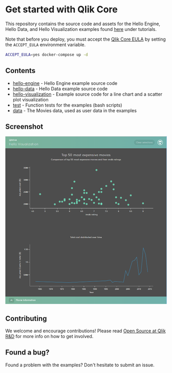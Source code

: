 # Get started with Qlik Core

This repository contains the source code and assets for the Hello Engine, Hello Data, and Hello Visualization examples found [here](https://core.qlik.com/get-started/) under tutorials.

Note that before you deploy, you must accept the [Qlik Core EULA](https://core.qlik.com/eula/) by setting the `ACCEPT_EULA` environment variable.

```sh
ACCEPT_EULA=yes docker-compose up -d
```

## Contents

- [hello-engine](./src/hello-engine/) - Hello Engine example source code
- [hello-data](./src/hello-data/) - Hello Data example source code
- [hello-visualization](./src/hello-visualization/) - Example source code for a line chart and a scatter plot visualization
- [test](./test) - Function tests for the examples (bash scripts)
- [data](./data) - The Movies data, used as user data in the examples

## Screenshot

![screenshot](./src/hello-visualization/resources/hello-viz.png)

## Contributing

We welcome and encourage contributions! Please read [Open Source at Qlik R&D](https://github.com/qlik-oss/open-source)
for more info on how to get involved.

## Found a bug?

Found a problem with the examples? Don't hesitate to submit an issue.
